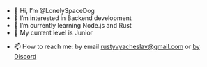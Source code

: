 - 👋 Hi, I’m @LonelySpaceDog
- 👀 I’m interested in Backend development
- 🌱 I’m currently learning Node.js and Rust
- 🍄 My current level is Junior
<!--- 💞️ I’m looking to collaborate on ... --->
- 📫 How to reach me: by email rustyvyacheslav@gmail.com or [by Discord](https://discordapp.com/users/217967979264999425/)
<!---
LonelySpaceDog/LonelySpaceDog is a ✨ special ✨ repository because its `README.md` (this file) appears on your GitHub profile.
You can click the Preview link to take a look at your changes.
--->
